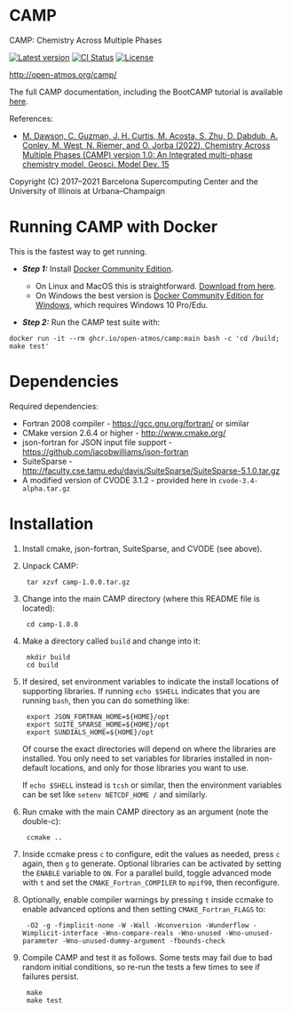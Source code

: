
CAMP
======

CAMP: Chemistry Across Multiple Phases

[![Latest version](https://img.shields.io/github/tag/open-atmos/camp.svg?label=version)](https://github.com/open-atmos/camp/blob/main/ChangeLog.md)
[![CI Status](https://github.com/open-atmos/camp/actions/workflows/main.yml/badge.svg)](https://github.com/open-atmos/camp/actions/workflows/main.yml)
[![License](https://img.shields.io/github/license/open-atmos/camp.svg)](https://github.com/open-atmos/camp/blob/main/COPYING)

<http://open-atmos.org/camp/>

The full CAMP documentation, including the BootCAMP tutorial is available [here](https://open-atmos.github.io/camp).

References:

   * [M. Dawson, C. Guzman, J. H. Curtis, M. Acosta, S. Zhu, D. Dabdub,
     A. Conley, M. West, N. Riemer, and O. Jorba (2022),
     Chemistry Across Multiple Phases (CAMP) version 1.0: An
     Integrated multi-phase chemistry model, Geosci. Model Dev. 15](https://doi.org/10.5194/gmd-15-3663-2022)

Copyright (C) 2017&ndash;2021 Barcelona Supercomputing Center and the
University of Illinois at Urbana&ndash;Champaign


Running CAMP with Docker
==========================

This is the fastest way to get running.

* **_Step 1:_** Install [Docker Community Edition](https://www.docker.com/community-edition).
    * On Linux and MacOS this is straightforward. [Download from here](https://store.docker.com/search?type=edition&offering=community).
    * On Windows the best version is [Docker Community Edition for Windows](https://store.docker.com/editions/community/docker-ce-desktop-windows), which requires Windows 10 Pro/Edu.

* **_Step 2:_** Run the CAMP test suite with:

```text
docker run -it --rm ghcr.io/open-atmos/camp:main bash -c 'cd /build; make test'
```


Dependencies
============

Required dependencies:

   * Fortran 2008 compiler - <https://gcc.gnu.org/fortran/> or similar
   * CMake version 2.6.4 or higher - <http://www.cmake.org/>
   * json-fortran for JSON input file support -
     <https://github.com/jacobwilliams/json-fortran>
   * SuiteSparse - <http://faculty.cse.tamu.edu/davis/SuiteSparse/SuiteSparse-5.1.0.tar.gz>
   * A modified version of CVODE 3.1.2 - provided here in `cvode-3.4-alpha.tar.gz`

Installation
============

1. Install cmake, json-fortran, SuiteSparse, and CVODE (see above).

2. Unpack CAMP:

        tar xzvf camp-1.0.0.tar.gz

3. Change into the main CAMP directory (where this README file is
   located):

        cd camp-1.0.0

4. Make a directory called `build` and change into it:

        mkdir build
        cd build

5. If desired, set environment variables to indicate the install
   locations of supporting libraries. If running `echo $SHELL`
   indicates that you are running `bash`, then you can do something
   like:

        export JSON_FORTRAN_HOME=${HOME}/opt
        export SUITE_SPARSE_HOME=${HOME}/opt
        export SUNDIALS_HOME=${HOME}/opt

   Of course the exact directories will depend on where the libraries
   are installed. You only need to set variables for libraries
   installed in non-default locations, and only for those libraries
   you want to use.

   If `echo $SHELL` instead is `tcsh` or similar, then the environment
   variables can be set like `setenv NETCDF_HOME /` and similarly.

6. Run cmake with the main CAMP directory as an argument (note the
   double-c):

        ccmake ..

7. Inside ccmake press `c` to configure, edit the values as needed,
   press `c` again, then `g` to generate. Optional libraries can be
   activated by setting the `ENABLE` variable to `ON`. For a parallel
   build, toggle advanced mode with `t` and set the
   `CMAKE_Fortran_COMPILER` to `mpif90`, then reconfigure.

8. Optionally, enable compiler warnings by pressing `t` inside ccmake
   to enable advanced options and then setting `CMAKE_Fortran_FLAGS`
   to:

        -O2 -g -fimplicit-none -W -Wall -Wconversion -Wunderflow -Wimplicit-interface -Wno-compare-reals -Wno-unused -Wno-unused-parameter -Wno-unused-dummy-argument -fbounds-check

8. Compile CAMP and test it as follows. Some tests may fail due to
   bad random initial conditions, so re-run the tests a few times to
   see if failures persist.

        make
        make test


